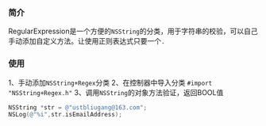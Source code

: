 ### 简介
RegularExpression是一个方便的`NSString`的分类，用于字符串的校验，可以自己手动添加自定义方法。让使用正则表达式只要一个`.`
### 使用
1、手动添加`NSString+Regex`分类
2、在控制器中导入分类
`#import "NSString+Regex.h"`
3、调用`NSString`的对象方法验证，返回BOOL值
```objectivec
NSString *str = @"ustbliugang@163.com";
NSLog(@"%i",str.isEmailAddress);
```
